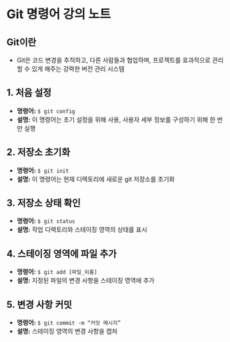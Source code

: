# Git 명령어 강의 노트

## Git이란
- Git은 코드 변경을 추적하고, 다른 사람들과 협업하며, 프로젝트를 효과적으로 관리할 수 있게 해주는 강력한 버전 관리 시스템

## 1. 처음 설정
- **명령어:** `$ git config`
- **설명:** 이 명령어는 초기 설정을 위해 사용, 사용자 세부 정보를 구성하기 위해 한 번만 실행

## 2. 저장소 초기화
- **명령어:** `$ git init`
- **설명:** 이 명령어는 현재 디렉토리에 새로운 git 저장소를 초기화

## 3. 저장소 상태 확인
- **명령어:** `$ git status`
- **설명:** 작업 디렉토리와 스테이징 영역의 상태를 표시

## 4. 스테이징 영역에 파일 추가
- **명령어:** `$ git add [파일_이름]`
- **설명:** 지정된 파일의 변경 사항을 스테이징 영역에 추가

## 5. 변경 사항 커밋
- **명령어:** `$ git commit -m “커밋 메시지”`
- **설명:** 스테이징 영역의 변경 사항을 캡처
